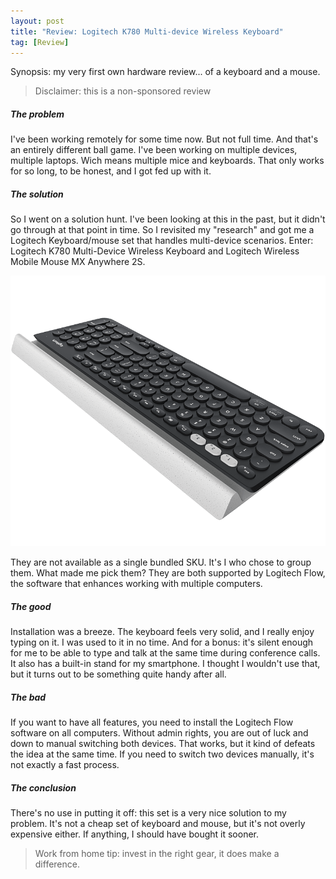 ```yaml
---
layout: post
title: "Review: Logitech K780 Multi-device Wireless Keyboard"
tag: [Review]
---
```

Synopsis: my very first own hardware review... of a keyboard and a mouse.

> Disclaimer: this is a non-sponsored review

##### The problem
I've been working remotely for some time now. But not full time. And that's an entirely different ball game. I've been working on multiple devices, multiple laptops. Wich means multiple mice and keyboards. That only works for so long, to be honest, and I got fed up with it.

##### The solution
So I went on a solution hunt. I've been looking at this in the past, but it didn't go through at that point in time.  So I revisited my "research" and got me a Logitech Keyboard/mouse set that handles multi-device scenarios. Enter: Logitech K780 Multi-Device Wireless Keyboard and Logitech Wireless Mobile Mouse MX Anywhere 2S.

![Logitech K780](/img/k780-multi-device-keyboard.png)

They are not available as a single bundled SKU. It's I who chose to group them. What made me pick them? They are both supported by Logitech Flow, the software that enhances working with multiple computers.

##### The good
Installation was a breeze. The keyboard feels very solid, and I really enjoy typing on it. I was used to it in no time. And for a bonus: it's silent enough for me to be able to type and talk at the same time during conference calls. It also has a built-in stand for my smartphone. I thought I wouldn't use that, but it turns out to be something quite handy after all.

##### The bad
If you want to have all features, you need to install the Logitech Flow software on all computers. Without admin rights, you are out of luck and down to manual switching both devices. That works, but it kind of defeats the idea at the same time. If you need to switch two devices manually, it's not exactly a fast process.

##### The conclusion
There's no use in putting it off: this set is a very nice solution to my problem.  It's not a cheap set of keyboard and mouse, but it's not overly expensive either. If anything, I should have bought it sooner.

> Work from home tip: invest in the right gear, it does make a difference.
